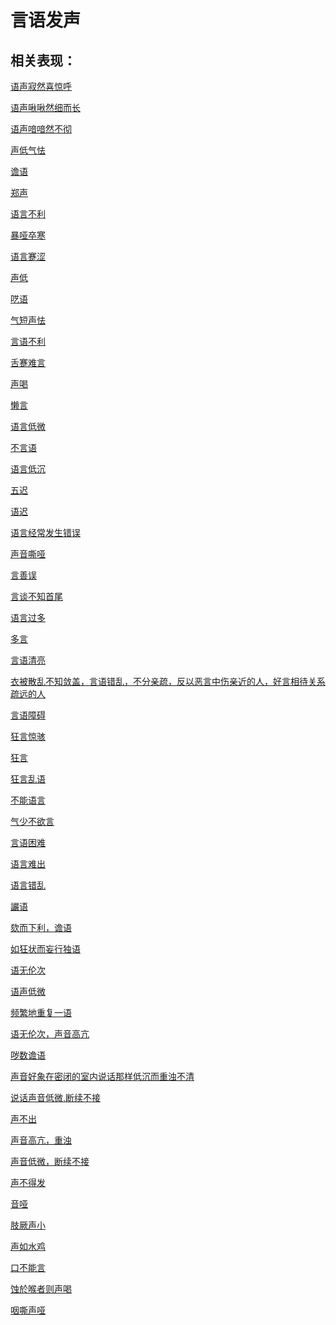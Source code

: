 # 言语发声## 相关表现：[语声寂然喜惊呼](https://www.gmzyjc.com/search/result?wd=语声寂然喜惊呼)[语声啾啾然细而长](https://www.gmzyjc.com/search/result?wd=语声啾啾然细而长)[语声喑喑然不彻](https://www.gmzyjc.com/search/result?wd=语声喑喑然不彻)[声低气怯](https://www.gmzyjc.com/search/result?wd=声低气怯)[谵语](https://www.gmzyjc.com/search/result?wd=谵语)[郑声](https://www.gmzyjc.com/search/result?wd=郑声)[语言不利](https://www.gmzyjc.com/search/result?wd=语言不利)[暴哑卒寒](https://www.gmzyjc.com/search/result?wd=暴哑卒寒)[语言蹇涩](https://www.gmzyjc.com/search/result?wd=语言蹇涩)[声低](https://www.gmzyjc.com/search/result?wd=声低)[呓语](https://www.gmzyjc.com/search/result?wd=呓语)[气短声怯](https://www.gmzyjc.com/search/result?wd=气短声怯)[言语不利](https://www.gmzyjc.com/search/result?wd=言语不利)[舌蹇难言](https://www.gmzyjc.com/search/result?wd=舌蹇难言)[声喝](https://www.gmzyjc.com/search/result?wd=声喝)[懒言](https://www.gmzyjc.com/search/result?wd=懒言)[语言低微](https://www.gmzyjc.com/search/result?wd=语言低微)[不言语](https://www.gmzyjc.com/search/result?wd=不言语)[语言低沉](https://www.gmzyjc.com/search/result?wd=语言低沉)[五迟](https://www.gmzyjc.com/search/result?wd=五迟)[语迟](https://www.gmzyjc.com/search/result?wd=语迟)[语言经常发生错误](https://www.gmzyjc.com/search/result?wd=语言经常发生错误)[声音嘶哑](https://www.gmzyjc.com/search/result?wd=声音嘶哑)[言善误](https://www.gmzyjc.com/search/result?wd=言善误)[言谈不知首尾](https://www.gmzyjc.com/search/result?wd=言谈不知首尾)[语言过多](https://www.gmzyjc.com/search/result?wd=语言过多)[多言](https://www.gmzyjc.com/search/result?wd=多言)[言语清亮](https://www.gmzyjc.com/search/result?wd=言语清亮)[衣被散乱不知敛盖，言语错乱，不分亲疏，反以恶言中伤亲近的人，好言相待关系疏远的人](https://www.gmzyjc.com/search/result?wd=衣被散乱不知敛盖，言语错乱，不分亲疏，反以恶言中伤亲近的人，好言相待关系疏远的人)[言语障碍](https://www.gmzyjc.com/search/result?wd=言语障碍)[狂言惊骇](https://www.gmzyjc.com/search/result?wd=狂言惊骇)[狂言](https://www.gmzyjc.com/search/result?wd=狂言)[狂言乱语](https://www.gmzyjc.com/search/result?wd=狂言乱语)[不能语言](https://www.gmzyjc.com/search/result?wd=不能语言)[气少不欲言](https://www.gmzyjc.com/search/result?wd=气少不欲言)[言语困难](https://www.gmzyjc.com/search/result?wd=言语困难)[语言难出](https://www.gmzyjc.com/search/result?wd=语言难出)[语言错乱](https://www.gmzyjc.com/search/result?wd=语言错乱)[讝语](https://www.gmzyjc.com/search/result?wd=讝语)[欬而下利，谵语](https://www.gmzyjc.com/search/result?wd=欬而下利，谵语)[如狂状而妄行独语](https://www.gmzyjc.com/search/result?wd=如狂状而妄行独语)[语无伦次](https://www.gmzyjc.com/search/result?wd=语无伦次)[语声低微](https://www.gmzyjc.com/search/result?wd=语声低微)[频繁地重复一语](https://www.gmzyjc.com/search/result?wd=频繁地重复一语)[语无伦次，声音高亢](https://www.gmzyjc.com/search/result?wd=语无伦次，声音高亢)[哕数谵语](https://www.gmzyjc.com/search/result?wd=哕数谵语)[声音好象在密闭的室内说话那样低沉而重浊不清](https://www.gmzyjc.com/search/result?wd=声音好象在密闭的室内说话那样低沉而重浊不清)[说话声音低微,断续不接](https://www.gmzyjc.com/search/result?wd=说话声音低微,断续不接)[声不出](https://www.gmzyjc.com/search/result?wd=声不出)[声音高亢，重浊](https://www.gmzyjc.com/search/result?wd=声音高亢，重浊)[声音低微，断续不接](https://www.gmzyjc.com/search/result?wd=声音低微，断续不接)[声不得发](https://www.gmzyjc.com/search/result?wd=声不得发)[音哑](https://www.gmzyjc.com/search/result?wd=音哑)[肢厥声小](https://www.gmzyjc.com/search/result?wd=肢厥声小)[声如水鸡](https://www.gmzyjc.com/search/result?wd=声如水鸡)[口不能言](https://www.gmzyjc.com/search/result?wd=口不能言)[蚀於喉者则声喝](https://www.gmzyjc.com/search/result?wd=蚀於喉者则声喝)[咽嘶声哑](https://www.gmzyjc.com/search/result?wd=咽嘶声哑)